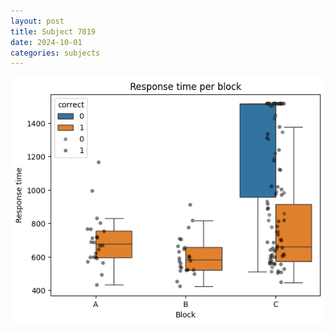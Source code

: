 ```yaml
---
layout: post
title: Subject 7019
date: 2024-10-01
categories: subjects
---
```


![](data/7019/run-1/7019_rt.png)

